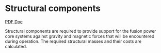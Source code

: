 # Structural components

[PDF Doc](./media/structdoc.pdf)

Structural components are required to provide support for the fusion power core systems against gravity and magnetic forces that will be encountered during operation. The required structural masses and their costs are calculated.